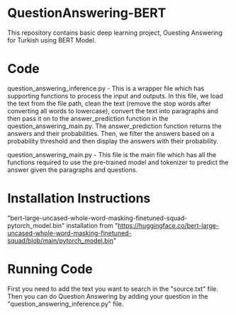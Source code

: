 # QuestionAnswering-BERT
 This repository contains basic deep learning project, Ouesting Answering for Turkish using BERT Model.


# Code
 question_answering_inference.py - This is a wrapper file which has supporting functions to process the input and outputs. In this file, we load the text from the file   path, clean the text (remove the stop words after converting all words to lowercase), convert the text into paragraphs and then pass it on to the answer_prediction function in the question_answering_main.py. The answer_prediction function returns the answers and their probabilities. Then, we filter the answers based on a probability threshold and then display the answers with their probability.

 question_answering_main.py - This file is the main file which has all the functions required to use the pre-trained model and tokenizer to predict the answer given the paragraphs and questions.

# Installation Instructions
 "bert-large-uncased-whole-word-masking-finetuned-squad-pytorch_model.bin" installation from "https://huggingface.co/bert-large-uncased-whole-word-masking-finetuned-squad/blob/main/pytorch_model.bin"
 
# Running Code
First you need to add the text you want to search in the "source.txt" file. Then you can do Question Answering by adding your question in the "question_answering_inference.py" file.
